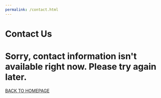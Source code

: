 ```yaml
---
permalink: /contact.html
---
```


<link rel="stylesheet" href="css/style.css">


# Contact Us

    
# Sorry, contact information isn't available right now. Please try again later.


    
 [BACK TO HOMEPAGE](/)
